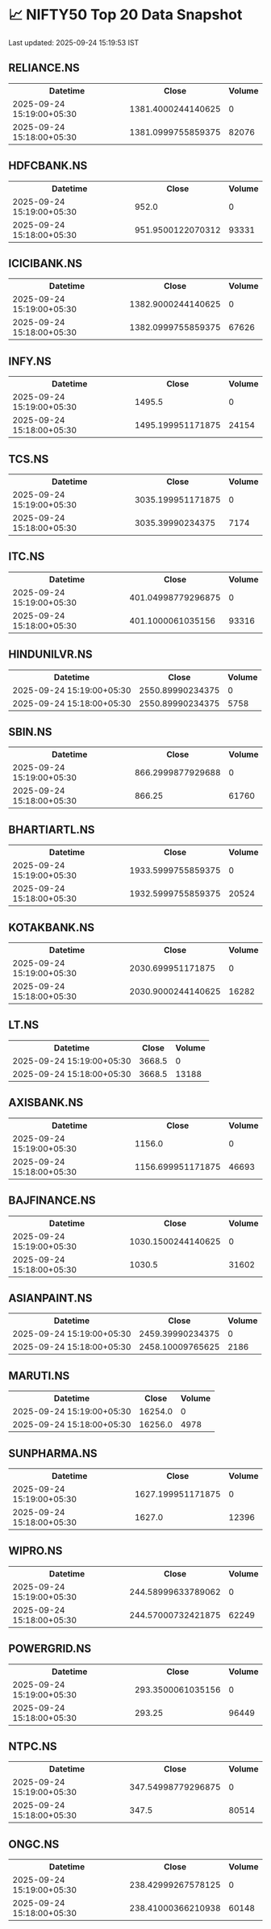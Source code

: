 # 📈 NIFTY50 Top 20 Data Snapshot

Last updated: 2025-09-24 15:19:53 IST

## RELIANCE.NS

<table>
  <tr><th>Datetime</th><th>Close</th><th>Volume</th></tr>
  <tr><td>2025-09-24 15:19:00+05:30</td><td>1381.4000244140625</td><td>0</td></tr>
  <tr><td>2025-09-24 15:18:00+05:30</td><td>1381.0999755859375</td><td>82076</td></tr>
</table>

## HDFCBANK.NS

<table>
  <tr><th>Datetime</th><th>Close</th><th>Volume</th></tr>
  <tr><td>2025-09-24 15:19:00+05:30</td><td>952.0</td><td>0</td></tr>
  <tr><td>2025-09-24 15:18:00+05:30</td><td>951.9500122070312</td><td>93331</td></tr>
</table>

## ICICIBANK.NS

<table>
  <tr><th>Datetime</th><th>Close</th><th>Volume</th></tr>
  <tr><td>2025-09-24 15:19:00+05:30</td><td>1382.9000244140625</td><td>0</td></tr>
  <tr><td>2025-09-24 15:18:00+05:30</td><td>1382.0999755859375</td><td>67626</td></tr>
</table>

## INFY.NS

<table>
  <tr><th>Datetime</th><th>Close</th><th>Volume</th></tr>
  <tr><td>2025-09-24 15:19:00+05:30</td><td>1495.5</td><td>0</td></tr>
  <tr><td>2025-09-24 15:18:00+05:30</td><td>1495.199951171875</td><td>24154</td></tr>
</table>

## TCS.NS

<table>
  <tr><th>Datetime</th><th>Close</th><th>Volume</th></tr>
  <tr><td>2025-09-24 15:19:00+05:30</td><td>3035.199951171875</td><td>0</td></tr>
  <tr><td>2025-09-24 15:18:00+05:30</td><td>3035.39990234375</td><td>7174</td></tr>
</table>

## ITC.NS

<table>
  <tr><th>Datetime</th><th>Close</th><th>Volume</th></tr>
  <tr><td>2025-09-24 15:19:00+05:30</td><td>401.04998779296875</td><td>0</td></tr>
  <tr><td>2025-09-24 15:18:00+05:30</td><td>401.1000061035156</td><td>93316</td></tr>
</table>

## HINDUNILVR.NS

<table>
  <tr><th>Datetime</th><th>Close</th><th>Volume</th></tr>
  <tr><td>2025-09-24 15:19:00+05:30</td><td>2550.89990234375</td><td>0</td></tr>
  <tr><td>2025-09-24 15:18:00+05:30</td><td>2550.89990234375</td><td>5758</td></tr>
</table>

## SBIN.NS

<table>
  <tr><th>Datetime</th><th>Close</th><th>Volume</th></tr>
  <tr><td>2025-09-24 15:19:00+05:30</td><td>866.2999877929688</td><td>0</td></tr>
  <tr><td>2025-09-24 15:18:00+05:30</td><td>866.25</td><td>61760</td></tr>
</table>

## BHARTIARTL.NS

<table>
  <tr><th>Datetime</th><th>Close</th><th>Volume</th></tr>
  <tr><td>2025-09-24 15:19:00+05:30</td><td>1933.5999755859375</td><td>0</td></tr>
  <tr><td>2025-09-24 15:18:00+05:30</td><td>1932.5999755859375</td><td>20524</td></tr>
</table>

## KOTAKBANK.NS

<table>
  <tr><th>Datetime</th><th>Close</th><th>Volume</th></tr>
  <tr><td>2025-09-24 15:19:00+05:30</td><td>2030.699951171875</td><td>0</td></tr>
  <tr><td>2025-09-24 15:18:00+05:30</td><td>2030.9000244140625</td><td>16282</td></tr>
</table>

## LT.NS

<table>
  <tr><th>Datetime</th><th>Close</th><th>Volume</th></tr>
  <tr><td>2025-09-24 15:19:00+05:30</td><td>3668.5</td><td>0</td></tr>
  <tr><td>2025-09-24 15:18:00+05:30</td><td>3668.5</td><td>13188</td></tr>
</table>

## AXISBANK.NS

<table>
  <tr><th>Datetime</th><th>Close</th><th>Volume</th></tr>
  <tr><td>2025-09-24 15:19:00+05:30</td><td>1156.0</td><td>0</td></tr>
  <tr><td>2025-09-24 15:18:00+05:30</td><td>1156.699951171875</td><td>46693</td></tr>
</table>

## BAJFINANCE.NS

<table>
  <tr><th>Datetime</th><th>Close</th><th>Volume</th></tr>
  <tr><td>2025-09-24 15:19:00+05:30</td><td>1030.1500244140625</td><td>0</td></tr>
  <tr><td>2025-09-24 15:18:00+05:30</td><td>1030.5</td><td>31602</td></tr>
</table>

## ASIANPAINT.NS

<table>
  <tr><th>Datetime</th><th>Close</th><th>Volume</th></tr>
  <tr><td>2025-09-24 15:19:00+05:30</td><td>2459.39990234375</td><td>0</td></tr>
  <tr><td>2025-09-24 15:18:00+05:30</td><td>2458.10009765625</td><td>2186</td></tr>
</table>

## MARUTI.NS

<table>
  <tr><th>Datetime</th><th>Close</th><th>Volume</th></tr>
  <tr><td>2025-09-24 15:19:00+05:30</td><td>16254.0</td><td>0</td></tr>
  <tr><td>2025-09-24 15:18:00+05:30</td><td>16256.0</td><td>4978</td></tr>
</table>

## SUNPHARMA.NS

<table>
  <tr><th>Datetime</th><th>Close</th><th>Volume</th></tr>
  <tr><td>2025-09-24 15:19:00+05:30</td><td>1627.199951171875</td><td>0</td></tr>
  <tr><td>2025-09-24 15:18:00+05:30</td><td>1627.0</td><td>12396</td></tr>
</table>

## WIPRO.NS

<table>
  <tr><th>Datetime</th><th>Close</th><th>Volume</th></tr>
  <tr><td>2025-09-24 15:19:00+05:30</td><td>244.58999633789062</td><td>0</td></tr>
  <tr><td>2025-09-24 15:18:00+05:30</td><td>244.57000732421875</td><td>62249</td></tr>
</table>

## POWERGRID.NS

<table>
  <tr><th>Datetime</th><th>Close</th><th>Volume</th></tr>
  <tr><td>2025-09-24 15:19:00+05:30</td><td>293.3500061035156</td><td>0</td></tr>
  <tr><td>2025-09-24 15:18:00+05:30</td><td>293.25</td><td>96449</td></tr>
</table>

## NTPC.NS

<table>
  <tr><th>Datetime</th><th>Close</th><th>Volume</th></tr>
  <tr><td>2025-09-24 15:19:00+05:30</td><td>347.54998779296875</td><td>0</td></tr>
  <tr><td>2025-09-24 15:18:00+05:30</td><td>347.5</td><td>80514</td></tr>
</table>

## ONGC.NS

<table>
  <tr><th>Datetime</th><th>Close</th><th>Volume</th></tr>
  <tr><td>2025-09-24 15:19:00+05:30</td><td>238.42999267578125</td><td>0</td></tr>
  <tr><td>2025-09-24 15:18:00+05:30</td><td>238.41000366210938</td><td>60148</td></tr>
</table>

